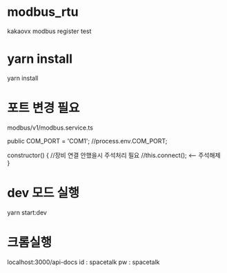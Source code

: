# modbus_rtu
kakaovx modbus register test

# yarn install
yarn install

# 포트 변경 필요
modbus/v1/modbus.service.ts

public COM_PORT = 'COM1'; //process.env.COM_PORT;

  constructor() {
    //장비 연결 안했을시 주석처리 필요
    //this.connect(); <-- 주석해제
  }

# dev 모드 실행
yarn start:dev

# 크롬실행
localhost:3000/api-docs
id : spacetalk
pw : spacetalk